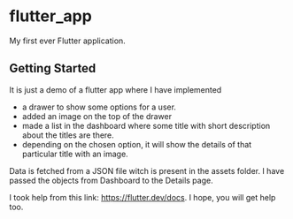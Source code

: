 # flutter_app

My first ever Flutter application.


## Getting Started


It is just a demo of a flutter app where I have implemented 
- a drawer to show some options for a user.
- added an image on the top of the drawer
- made a list in the dashboard where some title with short description about the titles are there.
- depending on the chosen option, it will show the details of that particular title with an image.

Data is fetched from a JSON file witch is present in the assets folder. I have passed the objects from Dashboard to the Details page.


I took help from this link: https://flutter.dev/docs. I hope, you will get help too.
